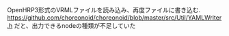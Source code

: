 OpenHRP3形式のVRMLファイルを読み込み、再度ファイルに書き込む.
https://github.com/choreonoid/choreonoid/blob/master/src/Util/YAMLWriter.h だと、出力できるnodeの種類が不足していた